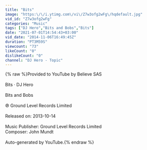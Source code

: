 ```yaml
---
title: "Bits"
image: "https:\/\/i.ytimg.com\/vi\/Z7w3ofg2wFg\/hqdefault.jpg"
vid_id: "Z7w3ofg2wFg"
categories: "Music"
tags: ["DJ Hero","Bits and Bobs","Bits"]
date: "2021-07-01T14:54:43+03:00"
vid_date: "2014-11-06T16:49:45Z"
duration: "PT3M59S"
viewcount: "73"
likeCount: "0"
dislikeCount: "0"
channel: "DJ Hero - Topic"
---
```

{% raw %}Provided to YouTube by Believe SAS<br /><br />Bits · DJ Hero<br /><br />Bits and Bobs<br /><br />℗ Ground Level Records Limited<br /><br />Released on: 2013-10-14<br /><br />Music Publisher: Ground Level Records Limited<br />Composer: John Mundt<br /><br />Auto-generated by YouTube.{% endraw %}
